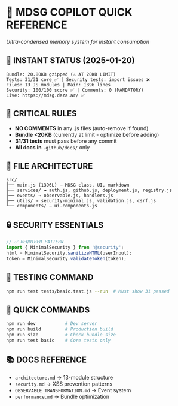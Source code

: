 # 🧠 MDSG COPILOT QUICK REFERENCE

_Ultra-condensed memory system for instant consumption_

## 🎯 **INSTANT STATUS** (2025-01-20)

```
Bundle: 20.80KB gzipped (⚠️ AT 20KB LIMIT)
Tests: 31/31 core ✅ | Security tests: import issues ❌
Files: 13 JS modules | Main: 1396 lines
Security: 100/100 score ✅ | Comments: 0 (MANDATORY)
Live: https://mdsg.daza.ar/ ✅
```

## 🚨 **CRITICAL RULES**

- **NO COMMENTS** in any .js files (auto-remove if found)
- **Bundle <20KB** (currently at limit - optimize before adding)
- **31/31 tests** must pass before any commit
- **All docs in** `.github/docs/` only

## 📁 **FILE ARCHITECTURE**

```
src/
├── main.js (1396L) → MDSG class, UI, markdown
├── services/ → auth.js, github.js, deployment.js, registry.js
├── events/ → observable.js, handlers.js
├── utils/ → security-minimal.js, validation.js, csrf.js
└── components/ → ui-components.js
```

## 🔒 **SECURITY ESSENTIALS**

```javascript
// ✅ REQUIRED PATTERN
import { MinimalSecurity } from '@security';
html = MinimalSecurity.sanitizeHTML(userInput);
token = MinimalSecurity.validateToken(token);
```

## 🧪 **TESTING COMMAND**

```bash
npm run test tests/basic.test.js --run  # Must show 31 passed
```

## 🔧 **QUICK COMMANDS**

```bash
npm run dev           # Dev server
npm run build         # Production build
npm run size          # Check bundle size
npm run test basic    # Core tests only
```

## 📚 **DOCS REFERENCE**

- `architecture.md` → 13-module structure
- `security.md` → XSS prevention patterns
- `OBSERVABLE_TRANSFORMATION.md` → Event system
- `performance.md` → Bundle optimization
